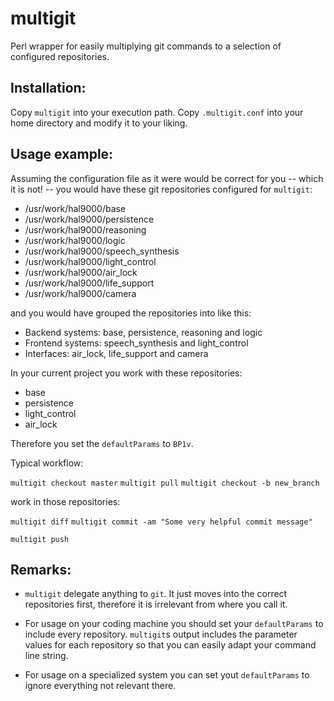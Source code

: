 multigit
========

Perl wrapper for easily multiplying git commands to a selection of configured repositories.

## Installation:

Copy `multigit` into your execution path.
Copy `.multigit.conf` into your home directory and modify it to your liking.

## Usage example:

Assuming the configuration file as it were would be correct for you -- which it is not! --
you would have these git repositories configured for `multigit`:

 - /usr/work/hal9000/base
 - /usr/work/hal9000/persistence
 - /usr/work/hal9000/reasoning
 - /usr/work/hal9000/logic
 - /usr/work/hal9000/speech\_synthesis
 - /usr/work/hal9000/light\_control
 - /usr/work/hal9000/air\_lock
 - /usr/work/hal9000/life\_support
 - /usr/work/hal9000/camera

and you would have grouped the repositories into like this:

 - Backend systems: base, persistence, reasoning and logic
 - Frontend systems: speech\_synthesis and light\_control
 - Interfaces: air\_lock, life\_support and camera

In your current project you work with these repositories:
 - base
 - persistence
 - light\_control
 - air\_lock

Therefore you set the `defaultParams` to `BP1v`.

Typical workflow:

`multigit checkout master`
`multigit pull`
`multigit checkout -b new_branch`

work in those repositories:

`multigit diff`
`multigit commit -am "Some very helpful commit message"`

`multigit push`

## Remarks:

 - `multigit` delegate anything to `git`. It just moves into the correct repositories first,
   therefore it is irrelevant from where you call it.

 - For usage on your coding machine you should set your `defaultParams` to include every repository.
   `multigit`s output includes the parameter values for each repository so that you can easily adapt your
   command line string.

 - For usage on a specialized system you can set yout `defaultParams` to ignore everything not relevant there.
